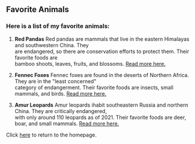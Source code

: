 ## Favorite Animals
### Here is a list of my favorite animals:

1. **Red Pandas**
  Red pandas are mammals that live in the eastern Himalayas and southwestern China. They  
  are endangered, so there are conservation efforts to protect them. Their favorite foods are  
  bamboo shoots, leaves, fruits, and blossoms. [Read more here.](https://en.wikipedia.org/wiki/Red_panda)
  
2. **Fennec Foxes**
  Fennec foxes are found in the deserts of Northern Africa. They are in the "least concerned"  
  category of endangerment. Their favorite foods are insects, small mammals, and birds. [Read more here.](https://en.wikipedia.org/wiki/Fennec_fox)
  
3. **Amur Leopards**
  Amur leopards ihabit southeastern Russia and northern China. They are critically endangered,  
  with only around 110 leopards as of 2021. Their favorite foods are deer, boar, and small mammals.
  [Read more here.](https://www.thewildlifediaries.com/all-wild-cat-species-and-where-to-find-them/)
  
  Click [here](README.md) to return to the homepage.
